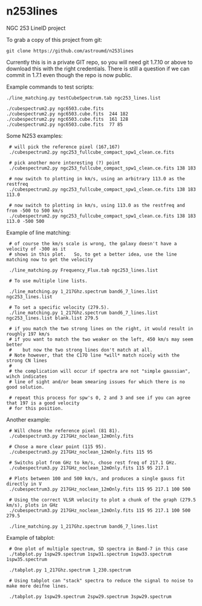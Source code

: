 # n253lines
NGC 253 LineID project

To grab a copy of this project from git:

    git clone https://github.com/astroumd/n253lines

Currently this is in a private GIT repo, so you will need git 1.7.10
or above to download this with the right credentials. 
There is still a question if we can commit in 1.7.1 even though
the repo is now public.



Example commands to test scripts:

    ./line_matching.py testCubeSpectrum.tab ngc253_lines.list

    ./cubespectrum2.py ngc6503.cube.fits
    ./cubespectrum2.py ngc6503.cube.fits  244 182
    ./cubespectrum2.py ngc6503.cube.fits  161 128
    ./cubespectrum2.py ngc6503.cube.fits  77 85


Some N253 examples:

     # will pick the reference pixel (167,167)
     ./cubespectrum2.py ngc253_fullcube_compact_spw1_clean.ce.fits 

     # pick another more interesting (?) point
     ./cubespectrum2.py ngc253_fullcube_compact_spw1_clean.ce.fits 138 183

     # now switch to plotting in km/s, using an arbitrary 113.0 as the restfreq
     ./cubespectrum2.py ngc253_fullcube_compact_spw1_clean.ce.fits 138 183 113.0

     # now switch to plotting in km/s, using 113.0 as the restfreq and from -500 to 500 km/s
     ./cubespectrum2.py ngc253_fullcube_compact_spw1_clean.ce.fits 138 183 113.0 -500 500


Example of line matching:

     # of course the km/s scale is wrong, the galaxy doesn't have a velocity of -300 as it
     # shows in this plot.   So, to get a better idea, use the line matching now to get the velocity

     ./line_matching.py Frequency_Flux.tab ngc253_lines.list

     # To use multiple line lists.
     
     ./line_matching.py 1_217Ghz.spectrum band6_7_lines.list ngc253_lines.list
     
     # To set a specific velocity (279.5).
     ./line_matching.py 1_217Ghz.spectrum band6_7_lines.list ngc253_lines.list blank.list 279.5

     # if you match the two strong lines on the right, it would result in roughly 197 km/s
     # if you want to match the two weaker on the left, 450 km/s may seem better
     #    but now the two strong lines don't match at all.
     # Note however, that the C17O line *will* match nicely with the strong CN lines
     #
     # the complication will occur if spectra are not "simple gaussian", wihch indicates
     # line of sight and/or beam smearing issues for which there is no good solution.

     # repeat this process for spw's 0, 2 and 3 and see if you can agree that 197 is a good velocity
     # for this position.


Another example:

     # Will chose the reference pixel (81 81).
     ./cubespectrum3.py 217GHz_noclean_12mOnly.fits

     # Chose a more clear point (115 95).
     ./cubespectrum3.py 217GHz_noclean_12mOnly.fits 115 95

     # Switchs plot from GHz to km/s, chose rest freq of 217.1 GHz.
     ./cubespectrum3.py 217GHz_noclean_12mOnly.fits 115 95 217.1   

     # Plots between 100 and 500 km/s, and produces a single gauss fit directly in V
     ./cubespectrum3.py 217GHz_noclean_12mOnly.fits 115 95 217.1 100 500

     # Using the correct VLSR velocity to plot a chunk of the graph (279.5 km/s), plots in GHz 
     ./cubespectrum3.py 217GHz_noclean_12mOnly.fits 115 95 217.1 100 500 279.5

     ./line_matching.py 1_217Ghz.spectrum band6_7_lines.list


Example of tabplot:
     
     # One plot of multiple spectrum, SD spectra in Band-7 in this case
     ./tabplot.py 1spw29.spectrum 1spw31.spectrum 1spw33.spectrum 1spw35.spectrum

     ./tabplot.py 1_217Ghz.spectrum 1_230.spectrum

     # Using tabplot can "stack" spectra to reduce the signal to noise to make more deifne lines.
     
     ./tabplot.py 1spw29.spectrum 2spw29.spectrum 3spw29.spectrum 






















